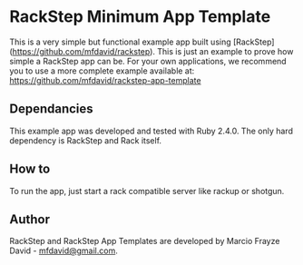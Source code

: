 # RackStep Minimum App Template

This is a very simple but functional example app built using [RackStep] (https://github.com/mfdavid/rackstep). This is
just an example to prove how simple a RackStep app can be. For your own
applications, we recommend you to use a more complete example available at: https://github.com/mfdavid/rackstep-app-template


## Dependancies

This example app was developed and tested with Ruby 2.4.0. The only hard
dependency is RackStep and Rack itself.


## How to

To run the app, just start a rack compatible server like rackup or shotgun.


## Author

RackStep and RackStep App Templates are developed by Marcio Frayze David -
mfdavid@gmail.com.
